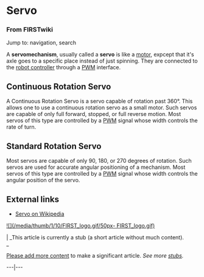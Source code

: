 

# Servo

### From FIRSTwiki

Jump to: navigation, search

A **servomechanism**, usually called a **servo** is like a
[motor](Motor "Motor" ), expcept that it's axle goes to a specific
place instead of just spinning. They are connected to the [robot
controller](Robot_controller "Robot controller" ) through a
[PWM](PWM "PWM" ) interface.


## Continuous Rotation Servo

A Continuous Rotation Servo is a servo capable of rotation past 360°. This
allows one to use a continuous rotation servo as a small motor. Such servos
are capable of only full forward, stopped, or full reverse motion. Most servos
of this type are controlled by a [PWM](PWM "PWM" ) signal whose
width controls the rate of turn.


## Standard Rotation Servo

Most servos are capable of only 90, 180, or 270 degrees of rotation. Such
servos are used for accurate angular positioning of a mechanism. Most servos
of this type are controlled by a [PWM](PWM "PWM" ) signal whose
width controls the angular position of the servo.


##  External links

  * [Servo on Wikipedia](http://en.wikipedia.org/wiki/Servomechanism "http://en.wikipedia.org/wiki/Servomechanism" )

[![](/media/thumb/1/10/FIRST_logo.gif/50px-
FIRST_logo.gif)](Image:FIRST_logo.gif "" )

|  _This article is currently a stub (a short article without much content).  
_

[Please add more
content](http://www.firstwiki.net/index.php?title=Servo&action=edit
"http://www.firstwiki.net/index.php?title=Servo&action=edit" ) to make a
significant article. _See more [stubs](Special:Shortpages
"Special:Shortpages" )._  
  
---|---  
  
